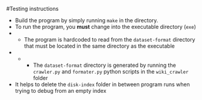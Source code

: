 #Testing instructions

* Build the program by simply running `make` in the directory.
* To run the program, you **must** change into the executable directory (`exe`)
* * The program is hardcoded to read from the `dataset-format` directory that must be located in the same directory as the executable
* * * The `dataset-format` directory is generated by running the `crawler.py` and `formater.py` python scripts in the `wiki_crawler` folder
* It helps to delete the `disk-index` folder in between program runs when trying to debug from an empty index